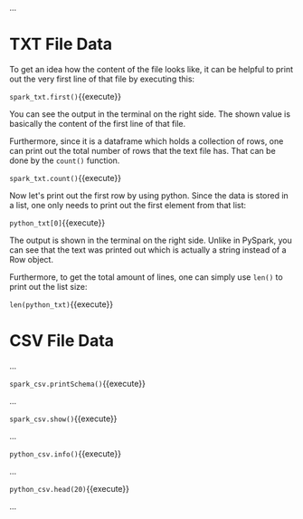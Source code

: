 ...

# TXT File Data

To get an idea how the content of the file looks like, it can be helpful to print out the very first line of that file by executing this:

`spark_txt.first()`{{execute}}

You can see the output in the terminal on the right side. The shown value is basically the content of the first line of that file.

Furthermore, since it is a dataframe which holds a collection of rows, one can print out the total number of rows that the text file has. That can be done by the `count()` function.

`spark_txt.count()`{{execute}}

Now let's print out the first row by using python. Since the data is stored in a list, one only needs to print out the first element from that list:

`python_txt[0]`{{execute}}

The output is shown in the terminal on the right side. Unlike in PySpark, you can see that the text was printed out which is actually a string instead of a Row object.

Furthermore, to get the total amount of lines, one can simply use `len()` to print out the list size:

`len(python_txt)`{{execute}}

# CSV File Data

...

`spark_csv.printSchema()`{{execute}}

...

`spark_csv.show()`{{execute}}

...

`python_csv.info()`{{execute}}

...

`python_csv.head(20)`{{execute}}

...